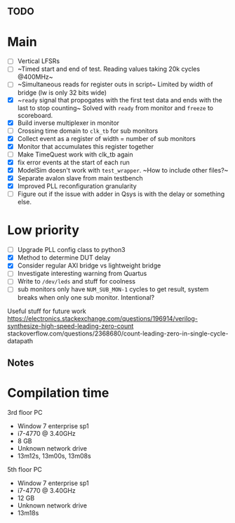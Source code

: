 ## TODO
# Main
- [ ] Vertical LFSRs
- [ ] ~Timed start and end of test. Reading values taking 20k cycles @400MHz~
- [ ] ~Simultaneous reads for register outs in script~ Limited by width of bridge (lw is only 32 bits wide)
- [x] ~`ready` signal that propogates with the first test data and ends with the last to stop counting~ Solved with `ready` from monitor and `freeze` to scoreboard.
- [x] Build inverse multiplexer in monitor
- [ ] Crossing time domain to `clk_tb` for sub monitors
- [x] Collect event as a register of width = number of sub monitors
- [x] Monitor that accumulates this register together
- [ ] Make TimeQuest work with clk_tb again
- [x] fix error events at the start of each run
- [x] ModelSim doesn't work with `test_wrapper`. ~How to include other files?~
- [x] Separate avalon slave from main testbench
- [x] Improved PLL reconfiguration granularity
- [ ] Figure out if the issue with adder in Qsys is with the delay or something else.

# Low priority
- [ ] Upgrade PLL config class to python3
- [x] Method to determine DUT delay
- [x] Consider regular AXI bridge vs lightweight bridge
- [ ] Investigate interesting warning from Quartus
- [ ] Write to `/dev/leds` and stuff for coolness
- [ ] sub monitors only have `NUM_SUB_MON-1` cycles to get result, system breaks when only one sub monitor. Intentional?

Useful stuff for future work
https://electronics.stackexchange.com/questions/196914/verilog-synthesize-high-speed-leading-zero-count
stackoverflow.com/questions/2368680/count-leading-zero-in-single-cycle-datapath

## Notes
# Compilation time

3rd floor PC
* Window 7 enterprise sp1
* i7-4770 @ 3.40GHz
* 8 GB
* Unknown network drive
* 13m12s, 13m00s, 13m08s

5th floor PC
* Window 7 enterprise sp1
* i7-4770 @ 3.40GHz
* 12 GB
* Unknown network drive
* 13m18s
